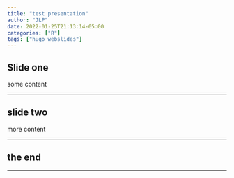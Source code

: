 ```yaml
---
title: "test presentation"
author: "JLP"
date: 2022-01-25T21:13:14-05:00
categories: ["R"]
tags: ["hugo webslides"]
---
```


## Slide one

some content

---

## slide two

more content

---

## the end

---
